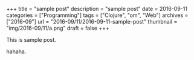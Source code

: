 +++
title = "sample post"
description = "sample post"
date = 2016-09-11
categories = ["Programming"]
tags = ["Clojure", "om", "Web"]
archives = ["2016-09"]
url = "2016-09/11/2016-09-11-sample-post"
thumbnail = "img/2016-09/11/a.png"
draft = false
+++

This is sample post.

<!--more-->

hahaha.

